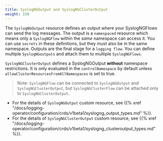 ```yaml
---
title: SyslogNGOutput and SyslogNGClusterOutput
weight: 150
---
```


The `SyslogNGOutput` resource defines an output where your SyslogNGFlows can send the log messages. The output is a `namespaced` resource which means only a `SyslogNGFlow` within the *same* namespace can access it. You can use `secrets` in these definitions, but they must also be in the same namespace.
Outputs are the final stage for a `logging flow`. You can define multiple `SyslogNGoutputs` and attach them to multiple `SyslogNGFlows`.

`SyslogNGClusterOutput` defines a SyslogNGOutput **without** namespace restrictions. It is only evaluated in the `controlNamespace` by default unless `allowClusterResourcesFromAllNamespaces` is set to true.

> Note: `SyslogNGFlow` can be connected to `SyslogNGOutput` and `SyslogNGClusterOutput`, but `SyslogNGClusterFlow` can be attached only to `SyslogNGClusterOutput`.

<!-- FIXME link to a page that shows the supported syslog-ng outputs
- For the details of the supported output plugins, see {{% xref "/docs/logging-operator/configuration/plugins/outputs/_index.md" %}}.-->
- For the details of `SyslogNGOutput` custom resource, see {{% xref "/docs/logging-operator/configuration/crds/v1beta1/syslogng_output_types.md" %}}.
- For the details of `SyslogNGClusterOutput` custom resource, see {{% xref "/docs/logging-operator/configuration/crds/v1beta1/syslogng_clusteroutput_types.md" %}}.

<!-- FIXME add an example output -->
